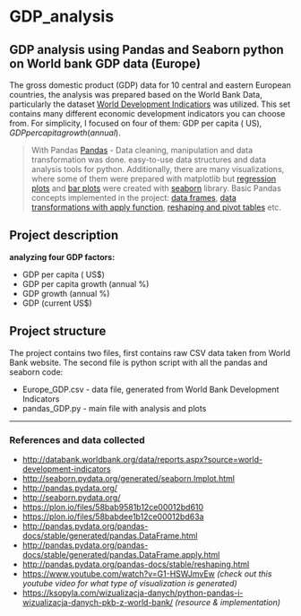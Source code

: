# GDP_analysis
## GDP analysis using Pandas and Seaborn python on World bank GDP data (Europe)
The gross domestic product (GDP) data for 10 central and eastern European countries, the analysis was prepared based on the World Bank Data, particularly the dataset [World Development Indicatiors](http://databank.worldbank.org/data/reports.aspx?source=world-development-indicators)
was utilized. This set contains many different economic development indicators you can choose from. 
For simplicity, I focused on four of them: GDP per capita ( US$), GDP per capita growth (annual %), GDP growth (annual %),  GDP (current US$).
> With Pandas [Pandas](http://pandas.pydata.org/) -
Data cleaning, manipulation and data transformation was done.
easy-to-use data structures and data analysis tools for python. Additionally, there are many visualizations, where some of them were
prepared with matplotlib but [regression plots](http://seaborn.pydata.org/generated/seaborn.lmplot.html) and 
[bar plots](http://seaborn.pydata.org/generated/seaborn.barplot.html) were created with [seaborn](http://seaborn.pydata.org/) library. 
>Basic Pandas concepts implemented in the project: 
[data frames](http://pandas.pydata.org/pandas-docs/stable/generated/pandas.DataFrame.html), 
[data transformations with apply function](http://pandas.pydata.org/pandas-docs/stable/generated/pandas.DataFrame.apply.html), 
[reshaping and pivot tables](http://pandas.pydata.org/pandas-docs/stable/reshaping.html) etc. 


## Project description 

**analyzing four GDP factors:**

* GDP per capita ( US$)
* GDP per capita growth (annual %)
* GDP growth (annual %)
* GDP (current US$) 


## Project structure

The project contains two files, first contains raw CSV data taken from World Bank website. The second file
is python script with all the pandas and seaborn code:  

* Europe_GDP.csv - data file, generated from World Bank Development Indicators
* pandas_GDP.py - main file with analysis and plots

---

### References and data collected
* http://databank.worldbank.org/data/reports.aspx?source=world-development-indicators
* http://seaborn.pydata.org/generated/seaborn.lmplot.html
* http://pandas.pydata.org/
* http://seaborn.pydata.org/
* https://plon.io/files/58bab9581b12ce00012bd610
* https://plon.io/files/58babdee1b12ce00012bd63a
* http://pandas.pydata.org/pandas-docs/stable/generated/pandas.DataFrame.html
* http://pandas.pydata.org/pandas-docs/stable/generated/pandas.DataFrame.apply.html 
* http://pandas.pydata.org/pandas-docs/stable/reshaping.html
* https://www.youtube.com/watch?v=G1-HSWJmvEw *(check out this youtube video for what type of visualization is generated)*
* https://ksopyla.com/wizualizacja-danych/python-pandas-i-wizualizacja-danych-pkb-z-world-bank/  *(resource & implementation)*


